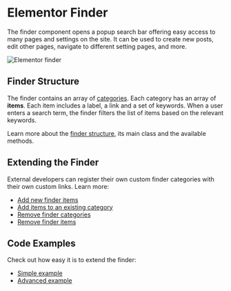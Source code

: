 # Elementor Finder

<Badge type="tip" vertical="top" text="Elementor Core" /> <Badge type="warning" vertical="top" text="Basic" />

The finder component opens a popup search bar offering easy access to many pages and settings on the site. It can be used to create new posts, edit other pages, navigate to different setting pages, and more.

![Elementor finder](/assets/img/elementor-finder.png)

## Finder Structure

The finder contains an array of [categories](./finder-categories). Each category has an array of **items**. Each item includes a label, a link and a set of keywords. When a user enters a search term, the finder filters the list of items based on the relevant keywords.

Learn more about the [finder structure](./finder-structure), its main class and the available methods.

## Extending the Finder

External developers can register their own custom finder categories with their own custom links. Learn more:

* [Add new finder items](./add-new-finder-items)
* [Add items to an existing category](./add-items-to-existing-category)
* [Remove finder categories](./remove-finder-categories)
* [Remove finder items](./remove-finder-items)

## Code Examples

Check out how easy it is to extend the finder:

* [Simple example](./simple-example)
* [Advanced example](./advanced-example)
